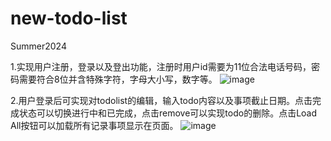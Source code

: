 # new-todo-list
Summer2024

1.实现用户注册，登录以及登出功能，注册时用户id需要为11位合法电话号码，密码需要符合8位并含特殊字符，字母大小写，数字等。
![image](https://github.com/user-attachments/assets/11445a80-dbaa-4c73-ab39-bd11ff6c0c65)

2.用户登录后可实现对todolist的编辑，输入todo内容以及事项截止日期。点击完成状态可以切换进行中和已完成，点击remove可以实现todo的删除。点击Load All按钮可以加载所有记录事项显示在页面。
![image](https://github.com/user-attachments/assets/fea76f8b-b345-4496-ae42-6ef65412db61)
